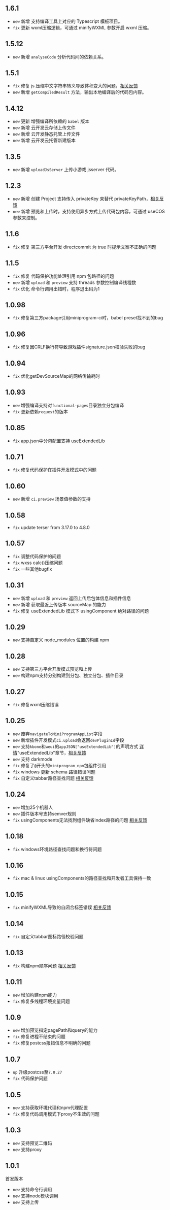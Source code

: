 ## 1.6.1
  - `new` 新增 支持编译工具上对应的 Typescript 模板项目。
  - `fix` 更新 wxml压缩逻辑，可通过 minifyWXML 参数开启 wxml 压缩。
## 1.5.12
  - `new` 新增 `analyseCode` 分析代码间的依赖关系。
## 1.5.1
  - `fix` 修复 js 压缩中文字符串转义导致体积变大的问题，[相关反馈](https://developers.weixin.qq.com/community/develop/doc/00066831aa8b203b8f8cba59251400)
  - `new` 新增 `getCompiledResult` 方法，输出本地编译后的代码包内容。
## 1.4.12
  - `new` 更新 增强编译所依赖的 `babel` 版本
  - `new` 新增 云开发云存储上传文件
  - `new` 新增 云开发静态托管上传文件
  - `new` 新增 云开发云托管新建版本
## 1.3.5
  - `new` 新增 `uploadJsServer` 上传小游戏 jsserver 代码。
## 1.2.3
  - `new` 新增 创建 Project 支持传入 privateKey 来替代 privateKeyPath，[相关反馈](https://developers.weixin.qq.com/community/develop/doc/000686e21d04a05616db1c25c5b800)
  - `new` 新增 预览和上传时，支持使用异步方式上传代码包内容，可通过 useCOS 参数来控制。
## 1.1.6
  - `fix` 修复 第三方平台开发 directcommit 为 true 时提示文案不正确的问题
## 1.1.5 
  - `fix` 修复 代码保护功能处理引用 npm 包路径的问题
  - `new` 新增 `upload` 和 `preview` 支持 threads 参数控制编译线程数
  - `fix` 优化 命令行调用出错时，程序退出码为1
## 1.0.98 
  - `fix` 修复第三方package引用miniprogram-ci时，babel preset找不到的bug
## 1.0.96 
  - `fix` 修复因CRLF换行符导致游戏插件signature.json校验失败的bug
## 1.0.94 
  - `fix` 优化getDevSourceMap的网络传输耗时

## 1.0.93 
  - `new` 增强编译支持对`functional-pages`目录独立分包编译
  - `fix` 更新依赖`request`的版本

## 1.0.85 
  - `fix` app.json中分包配置支持 useExtendedLib

## 1.0.71 
  - `fix` 修复代码保护在插件开发模式中的问题

## 1.0.60
  - `new` 新增 `ci.preview` 场景值参数的支持

## 1.0.58
  - `fix` update terser from 3.17.0 to 4.8.0

## 1.0.57
  - `fix` 调整代码保护的问题
  - `fix` wxss calc()压缩问题
  - `fix` 一些其他bugfix

## 1.0.31
- `new` 新增 `upload` 和 `preview` 返回上传后包体信息和插件信息
- `new` 新增 获取最近上传版本 sourceMap 的能力
- `fix` 修复 useExtendedLib 模式下 usingComponent 绝对路径的问题


## 1.0.29
- `new` 支持自定义 node_modules 位置的构建 npm

## 1.0.28
- `new` 支持第三方平台开发模式预览和上传
- `new` 构建npm支持分别构建到分包、独立分包、插件目录

## 1.0.27
- `fix` 修复wxml压缩错误

## 1.0.25
- `new` 废弃`navigateToMiniProgramAppList`字段
- `new` 新增插件开发模式`ci.upload`会返回`devPluginId`字段 
- `new` 支持`kbone`和`weui`的`appJSON["useExtendedLib"]`的声明方式 [详情](https://developers.weixin.qq.com/miniprogram/dev/reference/configuration/app.html#%E9%85%8D%E7%BD%AE%E7%A4%BA%E4%BE%8B)"useExtendedLib"章节，[相关反馈](https://developers.weixin.qq.com/community/develop/doc/000cc6936a8170cc241a8333c56c00?jumpto=reply&parent_commentid=0008c49401878841cb2a4b2f1514&commentid=000a0272df446834693aaf377568)
- `new` 支持 darkmode
- `fix` 修复了`@`开头的`miniprogram_npm`包组件引用
- `fix` windows 更新 schema 路径错误问题
- `fix` 自定义tabbar路径查找问题 [相关反馈](https://developers.weixin.qq.com/community/minihome/doc/0008ca0f5e85b803c33aa6f2d5b400)

## 1.0.24

- `new` 增加25个机器人
- `new` 插件版本号支持semver规则
- `fix` usingComponents无法找到组件缺省index路径的问题 [相关反馈](https://developers.weixin.qq.com/community/develop/doc/000c824a6241d813d72a8de8051800)


## 1.0.18

- `fix` windows环境路径查找问题和换行符问题

## 1.0.16

- `fix` mac & linux usingComponents的路径查找和开发者工具保持一致

## 1.0.15

- `fix` minifyWXML导致的自闭合标签错误 [相关反馈](https://developers.weixin.qq.com/community/develop/doc/000c2810738ed01a9d1abc3f056800)

## 1.0.14

- `fix` 自定义tabbar图标路径校验问题

## 1.0.13

- `fix` 构建npm顺序问题 [相关反馈](https://developers.weixin.qq.com/community/develop/doc/0006c43dbd029017041a05b5653400)

## 1.0.11

- `new` 增加构建npm能力
- `fix` 修复多线程环境变量问题

## 1.0.9

- `new` 增加预览指定pagePath和query的能力
- `fix` 修复进程不结束的问题
- `fix` 修复postcss报错信息不明确的问题

## 1.0.7

- `up` 升级postcss至`7.0.27`
- `fix` 代码保护问题

## 1.0.5

- `new` 支持获取环境代理和npm代理配置
- `fix` 修复代码调用模式下proxy不生效的问题

## 1.0.3

- `new` 支持预览二维码
- `new` 支持proxy

## 1.0.1

首发版本

- `new` 支持命令行调用
- `new` 支持node模块调用
- `new` 支持上传
